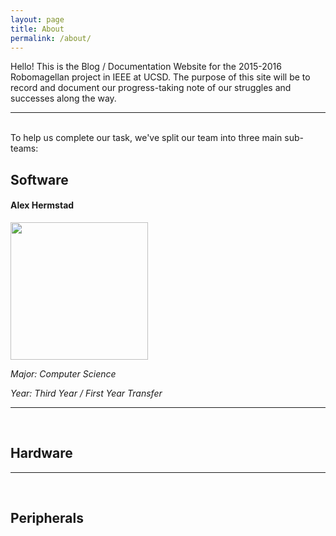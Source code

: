 ```yaml
---
layout: page
title: About
permalink: /about/
---
```


Hello! This is the Blog / Documentation Website for the 2015-2016 Robomagellan
project in IEEE at UCSD. The purpose of this site will be to record and document
our progress-taking note of our struggles and successes along the way.

___
<br>
To help us complete our task, we've split our team into three main sub-teams:

## Software


#### Alex Hermstad

<img src="http://i.imgur.com/dte9vcc.png" width="220px" height="220px"/>

*Major: Computer Science*

*Year: Third Year / First Year Transfer*

___
<br>

## Hardware


___
<br>

## Peripherals



